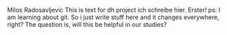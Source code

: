 Milos Radosavljevic
This is text for dh project
ich schreibe hier. Erster!
ps: I am learning about git.
So i just write stuff here and it changes everywhere, right?
The question is, will this be helpful in our studies?
